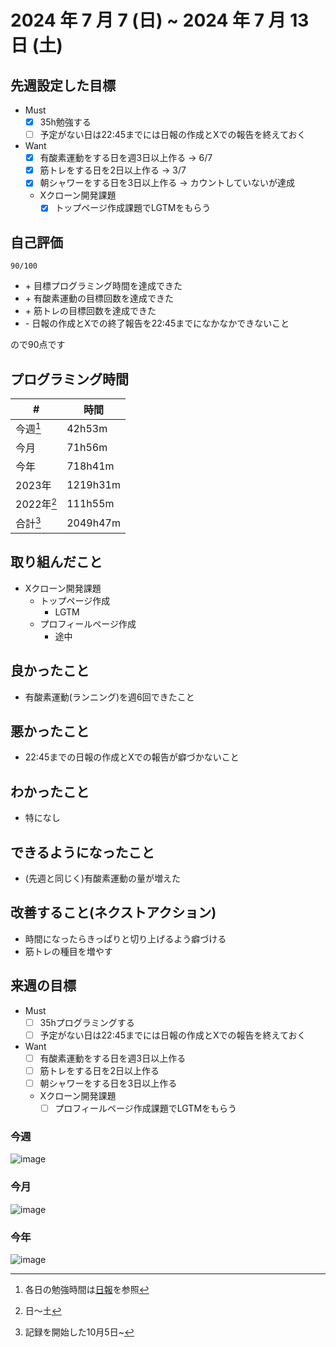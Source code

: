 # 2024 年 7 月 7 (日) ~ 2024 年 7 月 13 日 (土)

## 先週設定した目標
- Must
  - [x] 35h勉強する
  - [ ] 予定がない日は22:45までには日報の作成とXでの報告を終えておく
- Want
  - [x] 有酸素運動をする日を週3日以上作る -> 6/7
  - [x] 筋トレをする日を2日以上作る -> 3/7
  - [x] 朝シャワーをする日を3日以上作る -> カウントしていないが達成
  - Xクローン開発課題
    - [x] トップページ作成課題でLGTMをもらう

## 自己評価
```
90/100
```
- \+ 目標プログラミング時間を達成できた
- \+ 有酸素運動の目標回数を達成できた
- \+ 筋トレの目標回数を達成できた
- \- 日報の作成とXでの終了報告を22:45までになかなかできないこと

ので90点です

## プログラミング時間
| #          | 時間     |
| ---------- | -------- |
| 今週[^1]   | 42h53m   |
| 今月       | 71h56m   |
| 今年       | 718h41m  |
| 2023年     | 1219h31m |
| 2022年[^2] | 111h55m  |
| 合計[^3]   | 2049h47m |

## 取り組んだこと
- Xクローン開発課題
  - トップページ作成
    - LGTM
  - プロフィールページ作成
    - 途中

## 良かったこと
- 有酸素運動(ランニング)を週6回できたこと

## 悪かったこと
- 22:45までの日報の作成とXでの報告が癖づかないこと

## わかったこと
- 特になし

## できるようになったこと
- (先週と同じく)有酸素運動の量が増えた

## 改善すること(ネクストアクション)
- 時間になったらきっぱりと切り上げるよう癖づける
- 筋トレの種目を増やす

## 来週の目標
- Must
  - [ ] 35hプログラミングする
  - [ ] 予定がない日は22:45までには日報の作成とXでの報告を終えておく
- Want
  - [ ] 有酸素運動をする日を週3日以上作る
  - [ ] 筋トレをする日を2日以上作る
  - [ ] 朝シャワーをする日を3日以上作る
  - Xクローン開発課題
    - [ ] プロフィールページ作成課題でLGTMをもらう

[^1]: 各日の勉強時間は[日報](https://github.com/nil-ramuda/daily-report)を参照
[^2]: 日〜土
[^3]: 記録を開始した10月5日~

### 今週
![image](https://github.com/user-attachments/assets/4f7b4bad-d06f-4849-a8f1-07b59604a42d)

### 今月
![image](https://github.com/user-attachments/assets/082b858d-9b5a-4701-9e63-13730b3b28c2)

### 今年
![image](https://github.com/user-attachments/assets/8735d5e8-8c7f-4f32-b57f-19dc76445219)
